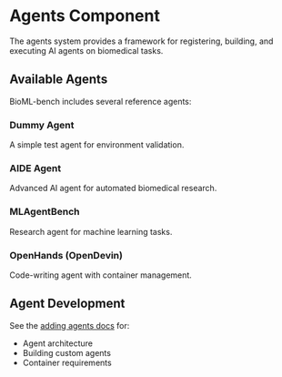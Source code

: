 # Agents Component

The agents system provides a framework for registering, building, and executing AI agents on biomedical tasks.

## Available Agents

BioML-bench includes several reference agents:

### Dummy Agent

A simple test agent for environment validation.

### AIDE Agent  

Advanced AI agent for automated biomedical research.

### MLAgentBench

Research agent for machine learning tasks.

### OpenHands (OpenDevin)

Code-writing agent with container management.

## Agent Development

See the [adding agents docs](../../developer/creating_agents/) for:

- Agent architecture
- Building custom agents
- Container requirements
